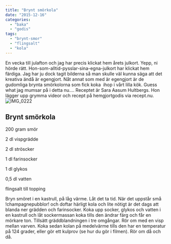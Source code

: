```yaml
---
title: "Brynt smörkola"
date: "2015-12-16"
categories: 
  - "baka"
  - "godis"
tags: 
  - "brynt-smor"
  - "flingsalt"
  - "kola"
---
```


En vecka till julafton och jag har precis klickat hem årets julkort. Yepp, ni hörde rätt. Hon-som-alltid-pysslar-sina-egna-julkort har klickat hem färdiga. Jag har ju dock tagit bilderna så man skulle väl kunna säga att det kreativa ändå är egengjort. Nåt annat som med är egengjort är de gudomliga brynta smörkolorna som fick koka  ihop i vårt lilla kök. Guess what jag mumsar på i detta nu.... Receptet är Sara Aasum Hultbergs. Hon lägger upp grymma videor och recept på hemgjortgodis via recept.nu. ![IMG_0222](/static/img/IMG_0222-1020x1020.jpg)

## Brynt smörkola

200 gram smör

2 dl vispgrädde

2 dl ströscker

1 dl farinsocker

1 dl glykos

0,5 dl vatten

flingsalt till topping

Bryn smöret i en kastrull, på låg värme. Låt det ta tid. När det uppstår små !champagnepubblor! och doftar härligt kola och lite nötigt är det dags att blanda ner grädden och farinsocker. Koka upp socker, glykos och vatten i en kastrull och låt sockermassan koka tills den ändrar färg och får en mörkare ton. Tillsätt gräddblandningen i tre omgångar. Rör om med en visp mellan varven. Koka sedan kolan på medelvärme tills den har en temperatur på 124 grader, eller gör ett kulprov (se hur du gör i filmen). Rör om då och då.
